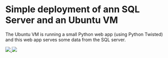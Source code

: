 # Simple deployment of ann SQL Server and an Ubuntu VM

The Ubuntu VM is running a small Python web app (using Python Twisted) and this web app serves some data from the SQL server. 

<a href="https://portal.azure.com/#create/Microsoft.Template/uri/https%3A%2F%2Fraw.githubusercontent.com%2Fhansenms%2Fcloud%2Fmaster%2Fazure%2Fsql_twisted%2Fazuredeploy.json" target="_blank">
    <img src="http://azuredeploy.net/deploybutton.png"/>
</a>
<a href="http://armviz.io/#/?load=https%3A%2F%2Fraw.githubusercontent.com%2Fhansenms%2Fcloud%2Fmaster%2Fazure%2Fsql_twisted%2Fazuredeploy.json" target="_blank">
    <img src="http://armviz.io/visualizebutton.png"/>
</a>

